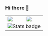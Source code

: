 ### Hi there 👋

<div style="text-align: center;">
    <table align="center">
        <tbody>
            <tr>
                <td><a href="https://github.com/ELIESSR"><img align="center" src="https://github-readme-stats.vercel.app/api?username=ELIESSR&show_icons=true&theme=radical&cache_seconds=86400" /></a></td>
                <td><a href="https://github.com/ELIESSR"><img align="center" src="https://github-readme-stats.vercel.app/api/top-langs/?username=ELIESSR&layout=compact" /></a></td>
            </tr>
            <tr>
                <td align="center" colspan="2"><img src="https://github-profile-summary-cards.vercel.app/api/cards/profile-details?username=ELIESSR&bg_color=0D1117&theme=dark" alt="Stats badge"/></td>
            </tr>
        </tbody>
    </table>
</div>


<!--
**ELIESSR/ELIESSR** is a ✨ _special_ ✨ repository because its `README.md` (this file) appears on your GitHub profile.

Here are some ideas to get you started:

- 🔭 I’m currently working on ...
- 🌱 I’m currently learning ...
- 👯 I’m looking to collaborate on ...
- 🤔 I’m looking for help with ...
- 💬 Ask me about ...
- 📫 How to reach me: ...
- 😄 Pronouns: ...
- ⚡ Fun fact: ...
-->

